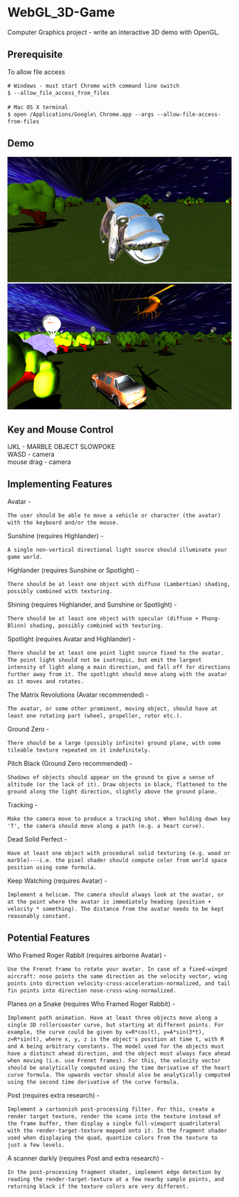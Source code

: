 # WebGL_3D-Game
Computer Graphics project - write an interactive 3D demo with OpenGL.


## Prerequisite
To allow file access
```
# Windows - must start Chrome with command line switch
$ --allow_file_access_from_files

# Mac OS X terminal
$ open /Applications/Google\ Chrome.app --args --allow-file-access-from-files
```

## Demo
![Alt text](img-demo/slowpoke.png?raw=true "slowpoke")
![Alt text](img-demo/world.png?raw=true "world")


## Key and Mouse Control
 IJKL - MARBLE OBJECT SLOWPOKE       
 WASD - camera      
 mouse drag - camera

## Implementing Features
Avatar -

	The user should be able to move a vehicle or character (the avatar) with the keyboard and/or the mouse.



Sunshine (requires Highlander) - 

	A single non-vertical directional light source should illuminate your game world.



Highlander (requires Sunshine or Spotlight) -

	There should be at least one object with diffuse (Lambertian) shading, possibly combined with texturing.



Shining (requires Highlander, and Sunshine or Spotlight) -

	There should be at least one object with specular (diffuse + Phong-Blinn) shading, possibly combined with texturing.



Spotlight (requires Avatar and Highlander) -

	There should be at least one point light source fixed to the avatar. The point light should not be isotropic, but emit the largest intensity of light along a main direction, and fall off for directions further away from it. The spotlight should move along with the avatar as it moves and rotates.



The Matrix Revolutions (Avatar recommended) -

	The avatar, or some other prominent, moving object, should have at least one rotating part (wheel, propeller, rotor etc.).



Ground Zero -

	There should be a large (possibly infinite) ground plane, with some tileable texture repeated on it indefinitely.



Pitch Black (Ground Zero recommended) -

	Shadows of objects should appear on the ground to give a sense of altitude (or the lack of it). Draw objects in black, flattened to the ground along the light direction, slightly above the ground plane.

Tracking -

	Make the camera move to produce a tracking shot. When holding down key 'T', the camera should move along a path (e.g. a heart curve).


Dead Solid Perfect -

	Have at least one object with procedural solid texturing (e.g. wood or marble)---i.e. the pixel shader should compute color from world space position using some formula.

Keep Watching (requires Avatar) -

	Implement a helicam. The camera should always look at the avatar, or at the point where the avatar is immediately heading (position + velocity * something). The distance from the avatar needs to be kept reasonably constant.


## Potential Features

Who Framed Roger Rabbit (requires airborne Avatar) -

	Use the Frenet frame to rotate your avatar. In case of a fixed-winged aircraft: nose points the same direction as the velocity vector, wing points into direction velocity-cross-acceleration-normalized, and tail fin points into direction nose-cross-wing-normalized.

Planes on a Snake (requires Who Framed Roger Rabbit) -

	Implement path animation. Have at least three objects move along a single 3D rollercoaster curve, but starting at different points. For example, the curve could be given by x=R*cos(t), y=A*sin(3*t), z=R*sin(t), where x, y, z is the object's position at time t, with R and A being arbitrary constants. The model used for the objects must have a distinct ahead direction, and the object must always face ahead when moving (i.e. use Frenet frames). For this, the velocity vector should be analytically computed using the time derivative of the heart curve formula. The upwards vector should also be analytically computed using the second time derivative of the curve formula.

Post (requires extra research) -

	Implement a cartoonish post-processing filter. For this, create a render target texture, render the scene into the texture instead of the frame buffer, then display a single full-viewport quadrilateral with the render-target-texture mapped onto it. In the fragment shader used when displaying the quad, quantize colors from the texture to just a few levels.

A scanner darkly (requires Post and extra research) -

	In the post-processing fragment shader, implement edge detection by reading the render-target-texture at a few nearby sample points, and returning black if the texture colors are very different. 

